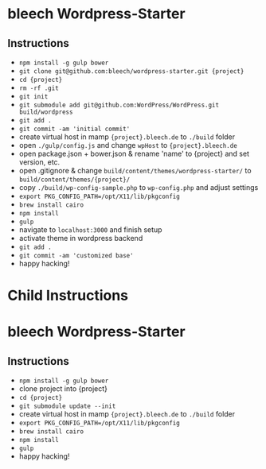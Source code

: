 # bleech Wordpress-Starter

## Instructions

- `npm install -g gulp bower`
- `git clone git@github.com:bleech/wordpress-starter.git {project}`
- `cd {project}`
- `rm -rf .git`
- `git init`
- `git submodule add git@github.com:WordPress/WordPress.git build/wordpress`
- `git add .`
- `git commit -am 'initial commit'`
- create virtual host in mamp `{project}.bleech.de` to `./build` folder
- open `./gulp/config.js` and change `wpHost` to `{project}.bleech.de`
- open package.json + bower.json & rename 'name' to {project} and set version, etc.
- open .gitignore & change `build/content/themes/wordpress-starter/` to `build/content/themes/{project}/`
- copy `./build/wp-config-sample.php` to `wp-config.php` and adjust settings
- `export PKG_CONFIG_PATH=/opt/X11/lib/pkgconfig`
- `brew install cairo`
- `npm install`
- `gulp`
- navigate to `localhost:3000` and finish setup
- activate theme in wordpress backend
- `git add .`
- `git commit -am 'customized base'`
- happy hacking!

# Child Instructions

# bleech Wordpress-Starter

## Instructions

- `npm install -g gulp bower`
- clone project into {project}
- `cd {project}`
- `git submodule update --init`
- create virtual host in mamp `{project}.bleech.de` to `./build` folder
- `export PKG_CONFIG_PATH=/opt/X11/lib/pkgconfig`
- `brew install cairo`
- `npm install`
- `gulp`
- happy hacking!
